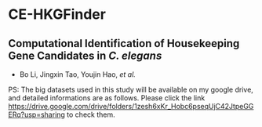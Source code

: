 
# CE-HKGFinder

## Computational Identification of Housekeeping Gene Candidates in *C. elegans*

- Bo Li, Jingxin Tao, Youjin Hao, *et al.* 

PS: The big datasets used in this study will be available on my google drive, and detailed informations are as follows. Please click the link 
<https://drive.google.com/drive/folders/1zesh6xKr_Hobc6pseqUjC42JtpeGGERq?usp=sharing> to check them. 

